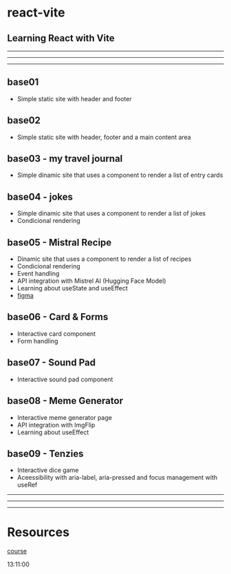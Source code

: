 # react-vite
## Learning React with Vite
---
---
---

## base01
- Simple static site with header and footer

## base02
- Simple static site with header, footer and a main content area

## base03 - my travel journal
- Simple dinamic site that uses a component to render a list of entry cards

## base04 - jokes
- Simple dinamic site that uses a component to render a list of jokes
- Condicional rendering

## base05 - Mistral Recipe
- Dinamic site that uses a component to render a list of recipes
- Condicional rendering
- Event handling
- API integration with Mistrel AI (Hugging Face Model)
- Learning about useState and useEffect
- [figma](https://www.figma.com/design/73iyU720zWmrWgJsok5tYE/Chef-Claude?node-id=0-1&p=f&t=z5Yi0jXf9i8iheaq-0)

## base06 - Card & Forms
- Interactive card component
- Form handling

## base07 - Sound Pad
- Interactive sound pad component

## base08 - Meme Generator
- Interactive meme generator page
- API integration with ImgFlip
- Learning about useEffect

## base09 - Tenzies
- Interactive dice game
- Aceessibility with aria-label, aria-pressed and focus management with useRef

---
---
---

# Resources

[course](https://www.youtube.com/watch?v=x4rFhThSX04)

13:11:00